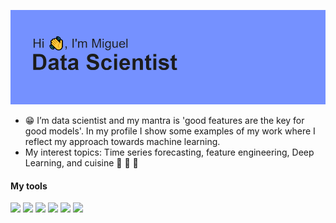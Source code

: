 
![](https://github.com/miguelmayhem92/miguelmayhem92/blob/main/header.png)

- 😁 I’m data scientist and my mantra is 'good features are the key for good models'. In my profile I show some examples of my work where I reflect my approach towards machine learning. 
- My interest topics: Time series forecasting, feature engineering, Deep Learning, and cuisine 🍜 🍖 🍝 

#### My tools

![](https://img.shields.io/badge/-Python-yellow)  ![](https://img.shields.io/badge/-Pyspark-yellow)   ![](https://img.shields.io/badge/-Scikit_learn-green)
![](https://img.shields.io/badge/-Stattools-blue)  ![](https://img.shields.io/badge/-Sql-blue)   ![](https://img.shields.io/badge/-R-blue)
